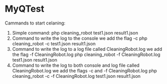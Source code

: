 # MyQTest

Cammands to start celaning:
1) Simple command:
php cleaning_robot test1.json result1.json
2) Command to write the log to the console we add the flag -c
php cleaning_robot -c test1.json result1.json
3) Command to write the log to a log file called CleaningRobot.log we add the flag -f CleaningRobot.log
php cleaning_robot -f CleaningRobot.log test1.json result1.json
4) Command to write the log to both console and log file called CleaningRobot.log we add the flags -c and -f CleaningRobot.log
php cleaning_robot -c -f CleaningRobot.log test1.json result1.json
